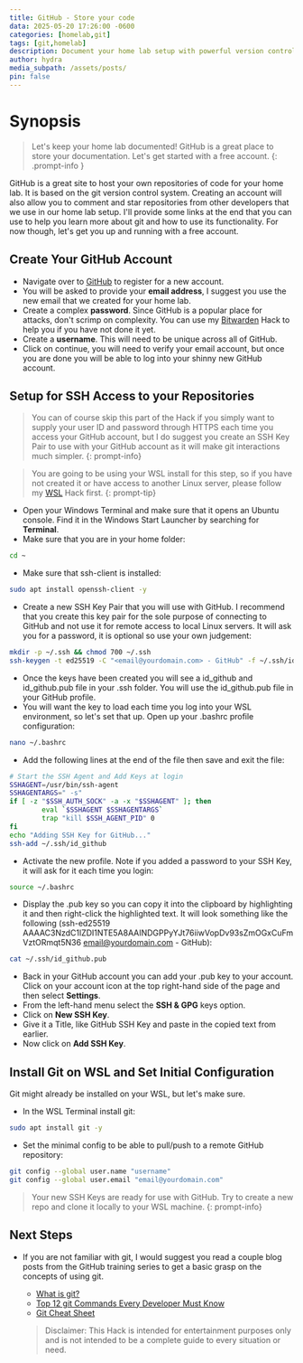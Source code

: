```yaml
---
title: GitHub - Store your code
data: 2025-05-20 17:26:00 -0600
categories: [homelab,git]
tags: [git,homelab]
description: Document your home lab setup with powerful version control and document repository.
author: hydra
media_subpath: /assets/posts/
pin: false
---
```

# Synopsis
>Let's keep your home lab documented! GitHub is a great place to store your documentation. Let's get started with a free account.
{: .prompt-info }

GitHub is a great site to host your own repositories of code for your home lab. It is based on the git version control system. Creating an account will also allow you to comment and star repositories from other developers that we use in our home lab setup. I'll provide some links at the end that you can use to help you learn more about git and how to use its functionality. For now though, let's get you up and running with a free account.

## Create Your GitHub Account
- Navigate over to [GitHub](https://github.com/signup?ref_cta=Sign+up&ref_loc=header+logged+out&ref_page=%2F&source=header-home) to register for a new account.
- You will be asked to provide your **email address**, I suggest you use the new email that we created for your home lab.
- Create a complex **password**. Since GitHub is a popular place for attacks, don't scrimp on complexity. You can use my [Bitwarden](https://hydrahacksdocs.github.io/posts/Bitwarden/) Hack to help you if you have not done it yet.
- Create a **username**. This will need to be unique across all of GitHub.
- Click on continue, you will need to verify your email account, but once you are done you will be able to log into your shinny new GitHub account.

## Setup for SSH Access to your Repositories
>You can of course skip this part of the Hack if you simply want to supply your user ID and password through HTTPS each time you access your GitHub account, but I do suggest you create an SSH Key Pair to use with your GitHub account as it will make git interactions much simpler.
{: prompt-info}

>You are going to be using your WSL install for this step, so if you have not created it or have access to another Linux server, please follow my [WSL](https://hydrahacksdocs.github.io/posts/WSL/) Hack first.
{: prompt-tip}

- Open your Windows Terminal and make sure that it opens an Ubuntu console. Find it in the Windows Start Launcher by searching for **Terminal**.
- Make sure that you are in your home folder:

```bash
cd ~
```

- Make sure that ssh-client is installed:

```bash
sudo apt install openssh-client -y
```

- Create a new SSH Key Pair that you will use with GitHub. I recommend that you create this key pair for the sole purpose of connecting to GitHub and not use it for remote access to local Linux servers. It will ask you for a password, it is optional so use your own judgement:

```bash
mkdir -p ~/.ssh && chmod 700 ~/.ssh
ssh-keygen -t ed25519 -C "<email@yourdomain.com> - GitHub" -f ~/.ssh/id_github
```

- Once the keys have been created you will see a id_github and id_github.pub file in your .ssh folder. You will use the id_github.pub file in your GitHub profile.
- You will want the key to load each time you log into your WSL environment, so let's set that up. Open up your .bashrc profile configuration:

```bash
nano ~/.bashrc
```

- Add the following lines at the end of the file then save and exit the file:

```bash
# Start the SSH Agent and Add Keys at login
SSHAGENT=/usr/bin/ssh-agent
SSHAGENTARGS=" -s"
if [ -z "$SSH_AUTH_SOCK" -a -x "$SSHAGENT" ]; then
        eval `$SSHAGENT $SSHAGENTARGS`
        trap "kill $SSH_AGENT_PID" 0
fi
echo "Adding SSH Key for GitHub..."
ssh-add ~/.ssh/id_github
```

- Activate the new profile. Note if you added a password to your SSH Key, it will ask for it each time you login:

```bash
source ~/.bashrc
```

- Display the .pub key so you can copy it into the clipboard by highlighting it and then right-click the highlighted text. It will look something like the following (ssh-ed25519 AAAAC3NzdC1lZDI1NTE5A8AAINDGPPyYJt76iiwVopDv93sZmOGxCuFmVztORmqt5N36 <email@yourdomain.com> - GitHub):

```bash
cat ~/.ssh/id_github.pub
```

- Back in your GitHub account you can add your .pub key to your account. Click on your account icon at the top right-hand side of the page and then select **Settings**.
- From the left-hand menu select the **SSH & GPG** keys option.
- Click on **New SSH Key**.
- Give it a Title, like GitHub SSH Key and paste in the copied text from earlier.
- Now click on **Add SSH Key**.

## Install Git on WSL and Set Initial Configuration
Git might already be installed on your WSL, but let's make sure.

- In the WSL Terminal install git:

```bash
sudo apt install git -y
```

- Set the minimal config to be able to pull/push to a remote GitHub repository:

```bash
git config --global user.name "username"
git config --global user.email "email@yourdomain.com"
```


>Your new SSH Keys are ready for use with GitHub. Try to create a new repo and clone it locally to your WSL machine.
{: prompt-info}

## Next Steps
- If you are not familiar with git, I would suggest you read a couple blog posts from the GitHub training series to get a basic grasp on the concepts of using git.
  - [What is git?](https://github.blog/developer-skills/programming-languages-and-frameworks/what-is-git-our-beginners-guide-to-version-control/)
  - [Top 12 git Commands Every Developer Must Know](https://github.blog/developer-skills/github/top-12-git-commands-every-developer-must-know/)
  - [Git Cheat Sheet](https://education.github.com/git-cheat-sheet-education.pdf)


  >Disclaimer: This Hack is intended for entertainment purposes only and is not intended to be a complete guide to every situation or need.
